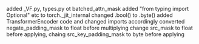 added _VF.py, types.py ot batched_attn_mask
added "from typing import Optional" etc to torch._jit_internal
changed .bool() to .byte()
added TransformerEncoder code and changed imports accordingly
converted negate_padding_mask to float before multiplying
change src_mask to float before applying, chaing src_key_padding_mask to byte before applying

